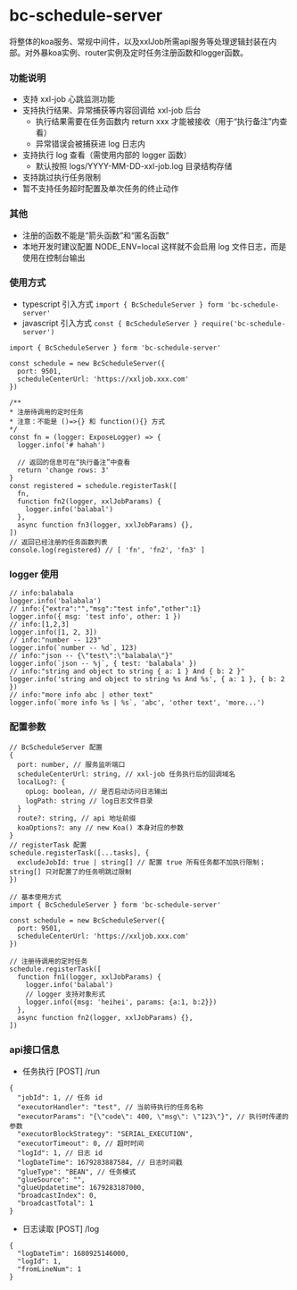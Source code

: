 # bc-schedule-server
  将整体的koa服务、常规中间件，以及xxlJob所需api服务等处理逻辑封装在内部。对外暴koa实例、router实例及定时任务注册函数和logger函数。

### 功能说明
  - 支持 xxl-job 心跳监测功能
  - 支持执行结果、异常捕获等内容回调给 xxl-job 后台
    - 执行结果需要在任务函数内 return xxx 才能被接收（用于“执行备注”内查看）
    - 异常错误会被捕获进 log 日志内
  - 支持执行 log 查看（需使用内部的 logger 函数）
    - 默认按照 logs/YYYY-MM-DD-xxl-job.log 目录结构存储
  - 支持跳过执行任务限制
  - 暂不支持任务超时配置及单次任务的终止动作

### 其他
  - 注册的函数不能是“箭头函数”和“匿名函数”
  - 本地开发时建议配置 NODE_ENV=local 这样就不会启用 log 文件日志，而是使用在控制台输出

### 使用方式
  - typescript 引入方式 `import { BcScheduleServer } form 'bc-schedule-server'`
  - javascript 引入方式 `const { BcScheduleServer } require('bc-schedule-server')`
  ```
  import { BcScheduleServer } form 'bc-schedule-server'

  const schedule = new BcScheduleServer({ 
    port: 9501,
    scheduleCenterUrl: 'https://xxljob.xxx.com'
  })

  /**
  * 注册待调用的定时任务
  * 注意：不能是 ()=>{} 和 function(){} 方式
  */
  const fn = (logger: ExposeLogger) => {
    logger.info('# hahah')

    // 返回的信息可在“执行备注”中查看
    return 'change rows: 3'
  }
  const registered = schedule.registerTask([
    fn,
    function fn2(logger, xxlJobParams) {
      logger.info('balabal')
    },
    async function fn3(logger, xxlJobParams) {},
  ])
  // 返回已经注册的任务函数列表
  console.log(registered) // [ 'fn', 'fn2', 'fn3' ]
  ```

### logger 使用
```
// info:balabala
logger.info('balabala')
// info:{"extra":"","msg":"test info","other":1}
logger.info({ msg: 'test info', other: 1 })
// info:[1,2,3]
logger.info([1, 2, 3])
// info:"number -- 123"
logger.info(`number -- %d`, 123)
// info:"json -- {\"test\":\"balabala\"}"
logger.info(`json -- %j`, { test: 'balabala' })
// info:"string and object to string { a: 1 } And { b: 2 }"
logger.info('string and object to string %s And %s', { a: 1 }, { b: 2 })
// info:"more info abc | other text"
logger.info(`more info %s | %s`, 'abc', 'other text', 'more...')
```

### 配置参数
```
// BcScheduleServer 配置
{
  port: number, // 服务监听端口
  scheduleCenterUrl: string, // xxl-job 任务执行后的回调域名
  localLog?: { 
    opLog: boolean, // 是否启动访问日志输出
    logPath: string // log日志文件目录
  }
  route?: string, // api 地址前缀
  koaOptions?: any // new Koa() 本身对应的参数
}
// registerTask 配置
schedule.registerTask([...tasks], {
  excludeJobId: true | string[] // 配置 true 所有任务都不加执行限制；string[] 只对配置了的任务明跳过限制
})

// 基本使用方式
import { BcScheduleServer } form 'bc-schedule-server'

const schedule = new BcScheduleServer({ 
  port: 9501,
  scheduleCenterUrl: 'https://xxljob.xxx.com'
})

// 注册待调用的定时任务
schedule.registerTask([
  function fn1(logger, xxlJobParams) {
    logger.info('balabal')
    // logger 支持对象形式
    logger.info({msg: 'heihei', params: {a:1, b:2}})
  },
  async function fn2(logger, xxlJobParams) {},
])
```

### api接口信息
  - 任务执行 [POST] /run
  ```
  {
    "jobId": 1, // 任务 id
    "executorHandler": "test", // 当前待执行的任务名称
    "executorParams": "{\"code\": 400, \"msg\": \"123\"}", // 执行时传递的参数
    "executorBlockStrategy": "SERIAL_EXECUTION",
    "executorTimeout": 0, // 超时时间
    "logId": 1, // 日志 id
    "logDateTime": 1679283887584, // 日志时间戳
    "glueType": "BEAN", // 任务模式
    "glueSource": "",
    "glueUpdatetime": 1679283187000,
    "broadcastIndex": 0,
    "broadcastTotal": 1
  }
  ```
  - 日志读取 [POST] /log
  ```
  {
    "logDateTim": 1680925146000,
    "logId": 1,
    "fromLineNum": 1
  }
  ```

